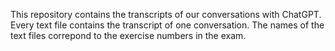 This repository contains the transcripts of our conversations with ChatGPT. Every text file contains the transcript of one conversation. The names of the text files correpond to the exercise numbers in the exam.
